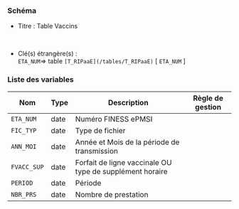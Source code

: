 ### Schéma


- Titre : Table Vaccins
<br />



- Clé(s) étrangère(s) : <br />
`ETA_NUM`=> table `[T_RIPaaE](/tables/T_RIPaaE)` [ `ETA_NUM` ]<br />

 
### Liste des variables

Nom | Type | Description | Règle de gestion
-|-|-|-
`ETA_NUM`| date |Numéro FINESS ePMSI||
`FIC_TYP`| date |Type de fichier||
`ANN_MOI`| date |Année et Mois  de la période de transmission||
`FVACC_SUP`| date |Forfait de ligne vaccinale OU type de supplément horaire||
`PERIOD`| date |Période||
`NBR_PRS`| date |Nombre de prestation||